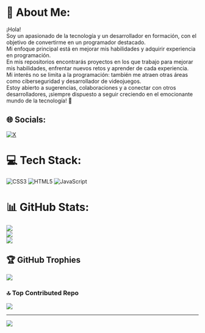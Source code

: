 # 💫 About Me:
¡Hola! <br>Soy un apasionado de la tecnología y un desarrollador en formación, con el objetivo de convertirme en un programador destacado. <br>Mi enfoque principal está en mejorar mis habilidades y adquirir experiencia en programación. <br>En mis repositorios encontrarás proyectos en los que trabajo para mejorar mis habilidades, enfrentar nuevos retos y aprender de cada experiencia. <br>Mi interés no se limita a la programación: también me atraen otras áreas como ciberseguridad y desarrollador de videojuegos.<br>Estoy abierto a sugerencias, colaboraciones y a conectar con otros desarrolladores, ¡siempre dispuesto a seguir creciendo en el emocionante mundo de la tecnología! 🚀


## 🌐 Socials:
[![X](https://img.shields.io/badge/X-black.svg?logo=X&logoColor=white)](https://x.com/@Bengi30A) 

# 💻 Tech Stack:
![CSS3](https://img.shields.io/badge/css3-%231572B6.svg?style=for-the-badge&logo=css3&logoColor=white) ![HTML5](https://img.shields.io/badge/html5-%23E34F26.svg?style=for-the-badge&logo=html5&logoColor=white) ![JavaScript](https://img.shields.io/badge/javascript-%23323330.svg?style=for-the-badge&logo=javascript&logoColor=%23F7DF1E)
# 📊 GitHub Stats:
![](https://github-readme-stats.vercel.app/api?username=Bengi&theme=tokyonight&hide_border=false&include_all_commits=false&count_private=false)<br/>
![](https://github-readme-streak-stats.herokuapp.com/?user=Bengi&theme=tokyonight&hide_border=false)<br/>
![](https://github-readme-stats.vercel.app/api/top-langs/?username=Bengi&theme=tokyonight&hide_border=false&include_all_commits=false&count_private=false&layout=compact)

## 🏆 GitHub Trophies
![](https://github-profile-trophy.vercel.app/?username=Bengi&theme=tokyonight&no-frame=false&no-bg=false&margin-w=4)

### 🔝 Top Contributed Repo
![](https://github-contributor-stats.vercel.app/api?username=Bengi&limit=5&theme=dark&combine_all_yearly_contributions=true)

---
[![](https://visitcount.itsvg.in/api?id=Bengi&icon=2&color=0)](https://visitcount.itsvg.in)

<!-- Proudly created with GPRM ( https://gprm.itsvg.in ) -->
